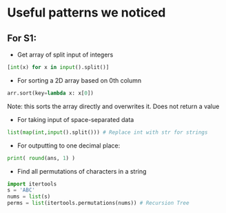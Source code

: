 # Useful patterns we noticed

## For S1:

- Get array of split input of integers

```python
[int(x) for x in input().split()]
```

- For sorting a 2D array based on 0th column

```py
arr.sort(key=lambda x: x[0])
```

Note: this sorts the array directly and overwrites it. Does not return a value

- For taking input of space-separated data

```py
list(map(int,input().split())) # Replace int with str for strings
```

- For outputting to one decimal place:

```py 
print( round(ans, 1) )
```

- Find all permutations of characters in a string

```py 
import itertools
s = 'ABC'
nums = list(s)
perms = list(itertools.permutations(nums)) # Recursion Tree
```
